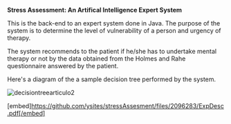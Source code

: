 <strong> Stress Assessment: An Artifical Intelligence Expert System </strong><br>


This is the back-end to an expert system done in Java.
The purpose of the system is to determine the level of vulnerability of
a person and urgency of therapy.

The system recommends to the patient if he/she has to undertake mental therapy or not by the data obtained from the Holmes and Rahe questionnaire answered by the patient.

Here's a diagram of the a sample decision tree performed by the system.

![decisiontreearticulo2](https://user-images.githubusercontent.com/33431535/41324713-27d9bd28-6e84-11e8-8390-d49f4744c6c1.jpg)


[embed]https://github.com/ysites/stressAssesment/files/2096283/ExpDesc.pdf[/embed]
